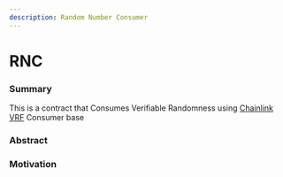 ```yaml
---
description: Random Number Consumer
---
```


# RNC

### Summary

This is a contract that Consumes Verifiable Randomness using [Chainlink VRF](https://docs.chain.link/docs/chainlink-vrf/) Consumer base

### Abstract

### Motivation

